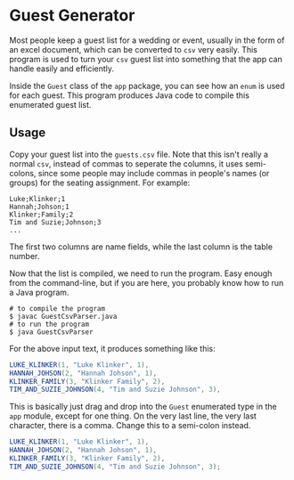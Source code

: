 # Guest Generator

Most people keep a guest list for a wedding or event, usually in the form of an excel document, which can be converted to `csv` very easily. This program is used to turn your `csv` guest list into something that the app can handle easily and efficiently.

Inside the `Guest` class of the `app` package, you can see how an `enum` is used for each guest. This program produces Java code to compile this enumerated guest list.

## Usage

Copy your guest list into the `guests.csv` file. Note that this isn't really a normal `csv`, instead of commas to seperate the columns, it uses semi-colons, since some people may include commas in people's names (or groups) for the seating assignment. For example:

```
Luke;Klinker;1
Hannah;Johson;1
Klinker;Family;2
Tim and Suzie;Johnson;3
...
```

The first two columns are name fields, while the last column is the table number.

Now that the list is compiled, we need to run the program. Easy enough from the command-line, but if you are here, you probably know how to run a Java program.

```
# to compile the program
$ javac GuestCsvParser.java
# to run the program
$ java GuestCsvParser
```

For the above input text, it produces something like this:

``` java
LUKE_KLINKER(1, "Luke Klinker", 1),
HANNAH_JOHSON(2, "Hannah Johson", 1),
KLINKER_FAMILY(3, "Klinker Family", 2),
TIM_AND_SUZIE_JOHNSON(4, "Tim and Suzie Johnson", 3),
```

This is basically just drag and drop into the `Guest` enumerated type in the `app` module, except for one thing. On the very last line, the very last character, there is a comma. Change this to a semi-colon instead.

``` java
LUKE_KLINKER(1, "Luke Klinker", 1),
HANNAH_JOHSON(2, "Hannah Johson", 1),
KLINKER_FAMILY(3, "Klinker Family", 2),
TIM_AND_SUZIE_JOHNSON(4, "Tim and Suzie Johnson", 3);
```
